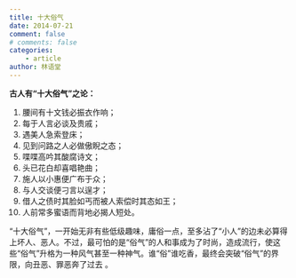 ```yaml
---
title: 十大俗气
date: 2014-07-21
comment: false
# comments: false
categories:
    - article
author: 林语堂
---
```


**古人有“十大俗气”之论：**

1. 腰间有十文钱必振衣作响；
2. 每于人言必谈及贵戚；
3. 遇美人急索登床；
4. 见到问路之人必做傲睨之态；
5. 喋喋高吟其酸腐诗文；
6. 头已花白却喜唱艳曲；
7. 施人以小惠便广布于众；
8. 与人交谈便刁言以逞才；
9. 借人之债时其脸如丐而被人索偿时其态如王；
10. 人前常多蜜语而背地必揭人短处。

“十大俗气”，一开始无非有些低级趣味，庸俗一点，至多沾了“小人”的边未必算得上坏人、恶人。不过，最可怕的是“俗气”的人和事成为了时尚，造成流行，使这些“俗气”升格为一种风气甚至一种神气。谁“俗”谁吃香，最终会突破“俗气”的界限，向丑恶、罪恶奔了过去 。
